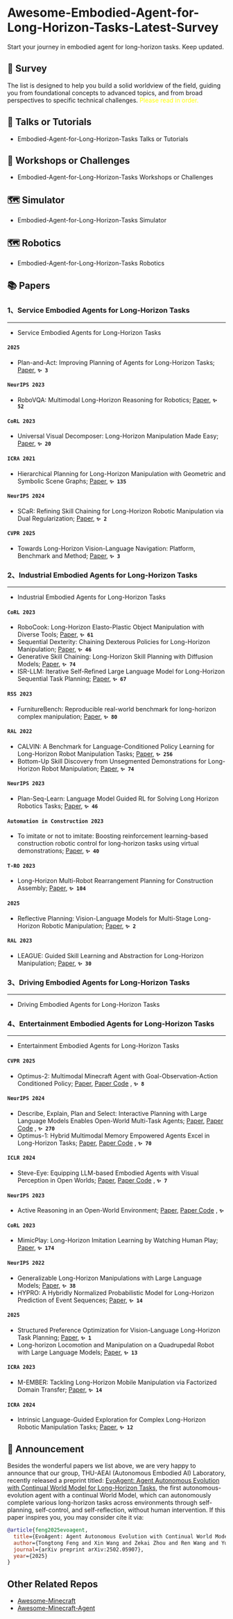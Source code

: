 # Awesome-Embodied-Agent-for-Long-Horizon-Tasks-Latest-Survey

Start your journey in embodied agent for long-horizon tasks. Keep updated.

##  🚀 Survey

The list is designed to help you build a solid worldview of the field, guiding you from foundational concepts to advanced topics, and from broad perspectives to specific technical challenges. <font color=yellow>Please read in order.</font>

##  🚀 Talks or Tutorials

- Embodied-Agent-for-Long-Horizon-Tasks Talks or Tutorials

##  🚀 Workshops or Challenges

- Embodied-Agent-for-Long-Horizon-Tasks Workshops or Challenges

##  🗺️ Simulator

- Embodied-Agent-for-Long-Horizon-Tasks Simulator

##  🗺️ Robotics

- Embodied-Agent-for-Long-Horizon-Tasks Robotics

##  📚 Papers

### 1、Service Embodied Agents for Long-Horizon Tasks

---
- Service Embodied Agents for Long-Horizon Tasks

####  __`2025`__
- Plan-and-Act: Improving Planning of Agents for Long-Horizon Tasks; [Paper](https://arxiv.org/abs/2503.09572), __`✨ 3`__

####  __`NeurIPS 2023`__
- RoboVQA: Multimodal Long-Horizon Reasoning for Robotics; [Paper](https://openreview.net/forum?id=R1I94rrgDz), __`✨ 52`__

####  __`CoRL 2023`__
- Universal Visual Decomposer: Long-Horizon Manipulation Made Easy; [Paper](https://openreview.net/forum?id=k2vlJyncri), __`✨ 20`__

####  __`ICRA 2021`__
- Hierarchical Planning for Long-Horizon Manipulation with Geometric and Symbolic Scene Graphs; [Paper](https://arxiv.org/abs/2012.07277), __`✨ 135`__

####  __`NeurIPS 2024`__
- SCaR: Refining Skill Chaining for Long-Horizon Robotic Manipulation via Dual Regularization; [Paper](https://openreview.net/forum?id=RnxJc4vTVi), __`✨ 2`__

####  __`CVPR 2025`__
- Towards Long-Horizon Vision-Language Navigation: Platform, Benchmark and Method; [Paper](https://arxiv.org/abs/2412.09082), __`✨ 3`__

### 2、Industrial Embodied Agents for Long-Horizon Tasks

---
- Industrial Embodied Agents for Long-Horizon Tasks

####  __`CoRL 2023`__
- RoboCook: Long-Horizon Elasto-Plastic Object Manipulation with Diverse Tools; [Paper](https://arxiv.org/abs/2306.14447), __`✨ 61`__
- Sequential Dexterity: Chaining Dexterous Policies for Long-Horizon Manipulation; [Paper](https://arxiv.org/abs/2309.00987), __`✨ 46`__
- Generative Skill Chaining: Long-Horizon Skill Planning with Diffusion Models; [Paper](https://openreview.net/forum?id=8aS2MLy32p), __`✨ 74`__
- ISR-LLM: Iterative Self-Refined Large Language Model for Long-Horizon Sequential Task Planning; [Paper](https://arxiv.org/abs/2308.13724), __`✨ 67`__

####  __`RSS 2023`__
- FurnitureBench: Reproducible real-world benchmark for long-horizon complex manipulation; [Paper](https://arxiv.org/abs/2305.12821), __`✨ 80`__

####  __`RAL 2022`__
- CALVIN: A Benchmark for Language-Conditioned Policy Learning for Long-Horizon Robot Manipulation Tasks; [Paper](https://arxiv.org/abs/2112.03227), __`✨ 256`__
- Bottom-Up Skill Discovery from Unsegmented Demonstrations for Long-Horizon Robot Manipulation; [Paper](https://arxiv.org/abs/2109.13841), __`✨ 74`__

####  __`NeurIPS 2023`__
- Plan-Seq-Learn: Language Model Guided RL for Solving Long Horizon Robotics Tasks; [Paper](https://arxiv.org/abs/2405.01534), __`✨ 46`__

####  __`Automation in Construction 2023`__
- To imitate or not to imitate: Boosting reinforcement learning-based construction robotic control for long-horizon tasks using virtual demonstrations; [Paper](https://www.sciencedirect.com/science/article/abs/pii/S0926580522005611), __`✨ 40`__

####  __`T-RO 2023`__
- Long-Horizon Multi-Robot Rearrangement Planning for Construction Assembly; [Paper](https://arxiv.org/abs/2106.02489), __`✨ 104`__

####  __`2025`__
- Reflective Planning: Vision-Language Models for Multi-Stage Long-Horizon Robotic Manipulation; [Paper](https://arxiv.org/abs/2502.16707), __`✨ 2`__

####  __`RAL 2023`__
- LEAGUE: Guided Skill Learning and Abstraction for Long-Horizon Manipulation; [Paper](https://ieeexplore.ieee.org/abstract/document/10227514), __`✨ 30`__

### 3、Driving Embodied Agents for Long-Horizon Tasks

---
- Driving Embodied Agents for Long-Horizon Tasks

### 4、Entertainment Embodied Agents for Long-Horizon Tasks

---
- Entertainment Embodied Agents for Long-Horizon Tasks

####  __`CVPR 2025`__
- Optimus-2: Multimodal Minecraft Agent with Goal-Observation-Action Conditioned Policy; [Paper](https://arxiv.org/pdf/2502.19902), [Paper Code](https://github.com/dawn0815/Optimus-2) , __`✨ 8`__

####  __`NeurIPS 2024`__
- Describe, Explain, Plan and Select: Interactive Planning with Large Language Models Enables Open-World Multi-Task Agents; [Paper](https://arxiv.org/pdf/2302.01560), [Paper Code](https://github.com/CraftJarvis/MC-Planner) , __`✨ 270`__
- Optimus-1: Hybrid Multimodal Memory Empowered Agents Excel in Long-Horizon Tasks; [Paper](https://openreview.net/pdf?id=XXOMCwZ6by), [Paper Code](https://github.com/JiuTian-VL/Optimus-1) , __`✨ 70`__

####  __`ICLR 2024`__
- Steve-Eye: Equipping LLM-based Embodied Agents with Visual Perception in Open Worlds; [Paper](https://arxiv.org/pdf/2310.13255), [Paper Code](https://github.com/BAAI-Agents/Steve-Eye) , __`✨ 7`__

####  __`NeurIPS 2023`__
- Active Reasoning in an Open-World Environment; [Paper](https://arxiv.org/abs/2311.02018), [Paper Code](https://github.com/ariesssxu/Conan-Active-Reasoning) , __`✨ `__

####  __`CoRL 2023`__
- MimicPlay: Long-Horizon Imitation Learning by Watching Human Play; [Paper](https://arxiv.org/abs/2302.12422), __`✨ 174`__

####  __`NeurIPS 2022`__
- Generalizable Long-Horizon Manipulations with Large Language Models; [Paper](https://arxiv.org/abs/2210.01753), __`✨ 38`__
- HYPRO: A Hybridly Normalized Probabilistic Model for Long-Horizon Prediction of Event Sequences; [Paper](https://arxiv.org/abs/2310.02264), __`✨ 14`__

####  __`2025`__
- Structured Preference Optimization for Vision-Language Long-Horizon Task Planning; [Paper](https://arxiv.org/abs/2502.20742), __`✨ 1`__
- Long-horizon Locomotion and Manipulation on a Quadrupedal Robot with Large Language Models; [Paper](https://arxiv.org/abs/2404.05291), __`✨ 13`__

####  __`ICRA 2023`__
- M-EMBER: Tackling Long-Horizon Mobile Manipulation via Factorized Domain Transfer; [Paper](https://ieeexplore.ieee.org/abstract/document/10160934), __`✨ 14`__

####  __`ICRA 2024`__
- Intrinsic Language-Guided Exploration for Complex Long-Horizon Robotic Manipulation Tasks; [Paper](https://arxiv.org/abs/2309.16347), __`✨ 12`__

##  🎯 Announcement

Besides the wonderful papers we list above, we are very happy to announce that our group, THU-AEAI (Autonomous Embodied AI) Laboratory, recently released a preprint titled: [EvoAgent: Agent Autonomous Evolution with Continual World Model for Long-Horizon Tasks](https://arxiv.org/pdf/2502.05907), the first autonomous-evolution agent with a continual World Model, which can autonomously complete various long-horizon tasks across environments through self-planning, self-control, and self-reflection, without human intervention. If this paper inspires you, you may consider cite it via:
```bibtex
@article{feng2025evoagent,
  title={EvoAgent: Agent Autonomous Evolution with Continual World Model for Long-Horizon Tasks},
  author={Tongtong Feng and Xin Wang and Zekai Zhou and Ren Wang and Yuwei Zhan and Guangyao Li and Qing Li and Wenwu Zhu},
  journal={arXiv preprint arXiv:2502.05907},
  year={2025}
}
```


## Other Related Repos
- [Awesome-Minecraft](https://github.com/Incendo/awesome-minecraft)
- [Awesome-Minecraft-Agent](https://github.com/dawn0815/Awesome-Minecraft-Agent)

    